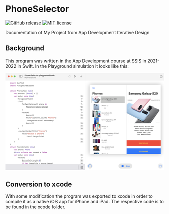 # PhoneSelector

[![GitHub release](https://img.shields.io/github/release/dongdongthedingdong/PhoneSelector.svg)](https://GitHub.com/dongdongthedingdong/PhoneSelector/releases/)
[![MIT license](https://img.shields.io/github/license/dongdongthedingdong/PhoneSelector)](https://dongdongthedingdong.mit-license.org/)

Documentation of My Project from App Development Iterative Design

## Background

This program was written in the App Development course at SSIS in 2021-2022 in Swift. In the Playground simulation it looks like this:

![Playground Simulation](docs/playground_simulation.png)

## Conversion to xcode

With some modification the program was exported to xcode in order to compile it as a native iOS app for iPhone and iPad. The respective code is to be found in the xcode folder.

